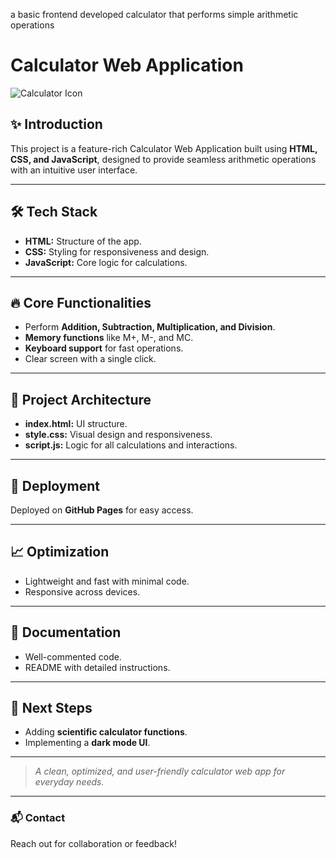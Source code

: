 
a basic frontend developed calculator that performs simple arithmetic operations
# Calculator Web Application

![Calculator Icon](https://via.placeholder.com/800x200?text=Calculator+App)

## ✨ Introduction
This project is a feature-rich Calculator Web Application built using **HTML, CSS, and JavaScript**, designed to provide seamless arithmetic operations with an intuitive user interface.

---

## 🛠️ Tech Stack
- **HTML:** Structure of the app.
- **CSS:** Styling for responsiveness and design.
- **JavaScript:** Core logic for calculations.

---

## 🔥 Core Functionalities
- Perform **Addition, Subtraction, Multiplication, and Division**.
- **Memory functions** like M+, M-, and MC.
- **Keyboard support** for fast operations.
- Clear screen with a single click.

---

## 🧩 Project Architecture
- **index.html:** UI structure.
- **style.css:** Visual design and responsiveness.
- **script.js:** Logic for all calculations and interactions.

---

## 🚀 Deployment
Deployed on **GitHub Pages** for easy access.

---

## 📈 Optimization
- Lightweight and fast with minimal code.
- Responsive across devices.

---

## 📘 Documentation
- Well-commented code.
- README with detailed instructions.

---

## 📌 Next Steps
- Adding **scientific calculator functions**.
- Implementing a **dark mode UI**.

---

> *A clean, optimized, and user-friendly calculator web app for everyday needs.*

---

### 📬 Contact
Reach out for collaboration or feedback!